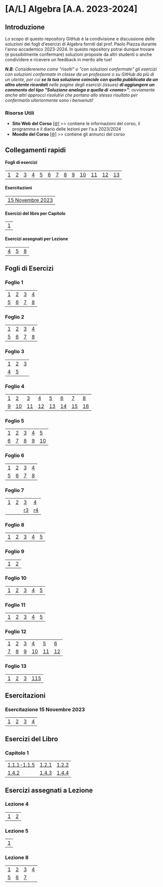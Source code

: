 # [A/L] Algebra [A.A. 2023-2024]

## Introduzione

Lo scopo di questo repository GitHub è la condivisione e discussione delle soluzioni dei fogli d'esercizi di Algebra forniti dal prof. Paolo Piazza durante l'anno accademico 2023-2024. In questo repository potrai dunque trovare (e possibilmente confermare) soluzioni proposte da altri studenti o anche condividere e ricevere un feedback in merito alle tue!

_**N.B**: Considereremo come "risolti" o "con soluzioni confermate" gli esercizi con soluzioni confermate in classe da un professore o su GitHub da più di un utente, per cui **se la tua soluzione coincide con quella pubblicata da un altro utente ricordati** nelle pagine degli esercizi (issues) **di aggiungere un commento del tipo "Soluzione analoga a quella di \<nome\>"**; ovviamente anche altri approcci risolutivi che portano allo stesso risultato per confermarlo ulteriormente sono i benvenuti!_

### Risorse Utili
- **Sito Web del Corso** [[🌐]](https://www1.mat.uniroma1.it/people/piazza/alg-info-23-24.htm) >> contiene le informazioni del corso, il programma e il diario delle lezioni per l'a.a 2023/2024
- **Moodle del Corso** [[🌐]](https://elearning.uniroma1.it/course/view.php?id=17234) >> contiene gli annunci del corso

## Collegamenti rapidi

#### Fogli di esercizi

|    |    |    |    |    |    |    |    |    |    |    |    |    |
|----|----|----|----|----|----|----|----|----|----|----|----|----|
| [1](#foglio-1) | [2](#foglio-2) | [3](#foglio-3) | [4](#foglio-4) | [5](#foglio-5) | [6](#foglio-6) | [7](#foglio-7) | [8](#foglio-8) | [9](#foglio-9) | [10](#foglio-10) | [11](#foglio-11) | [12](#foglio-12) | [13](#foglio-13) |

#### Esercitazioni
|    |
|----|
| [15 Novembre 2023](#esercitazione-15-novembre-2023)  |

#### Esercizi del libro per Capitolo

|    |   
|----|
| [1](#capitolo-1)|

#### Esercizi assegnati per Lezione
|    |    |    |    
|----|----|----|
| [4](#lezione-4)|[5](#lezione-5) | [8](#lezione-8)|

## Fogli di Esercizi

### Foglio 1
|    |    |    |    |              
|----|----|----|----|             
| [1](../../issues/01)  | [2](../../issues/02)  | [3](../../issues/03)  | [4](../../issues/04)  |       
| [5](../../issues/05)  | [6](../../issues/06)  | [7](../../issues/07)  | [8](../../issues/08)  |
### Foglio 2
|    |    |    |    |    
|----|----|----|----|
| [1](../../issues/19)  | [2](../../issues/20)  | [3](../../issues/21)  | [4](../../issues/22)  |
| [5](../../issues/23)  | [6](../../issues/24)  | [7](../../issues/25)  | [8](../../issues/26)  |
### Foglio 3
|    |    |    |   
|----|----|----|
| [1](../../issues/34)  | [2](../../issues/35)  | [3](../../issues/36)  |
| [4](../../issues/37)  | [5](../../issues/38)  | | 
### Foglio 4
|    |    |    |    |    |    |    |    |     
|----|----|----|----|----|----|----|----|
| [1](../../issues/39)  | [2](../../issues/40)  | [3](../../issues/41)  | [4](../../issues/42)  | [5](../../issues/43)  | [6](../../issues/44)  | [7](../../issues/45)  | [8](../../issues/46)  |
| [9](../../issues/47)  | [10](../../issues/48)  | [11](../../issues/49)  | [12](../../issues/50)  | [13](../../issues/51)  | [14](../../issues/52)  | [15](../../issues/53)  | [16](../../issues/54)  |
### Foglio 5
|    |    |    |    |    |       
|----|----|----|----|----|
| [1](../../issues/55)  | [2](../../issues/56)  | [3](../../issues/57)  | [4](../../issues/58)  | [5](../../issues/59)  |
| [6](../../issues/60)  | [7](../../issues/61)  | [8](../../issues/62)  | [9](../../issues/63)  | [10](../../issues/64)  |
### Foglio 6
|    |    |    |    |    
|----|----|----|----|
| [1](../../issues/65)  | [2](../../issues/66)  | [3](../../issues/67)  | [4](../../issues/68)  |
| [5](../../issues/69)  | [6](../../issues/70)  | [7](../../issues/71)  | [8](../../issues/72)  |
### Foglio 7
|    |    |    |    |    
|----|----|----|----|
| [1](../../issues/73)  | [2](../../issues/74)  | [3](../../issues/75)  | [4](../../issues/76)  |
|   |  | [r3](../../issues/77)  | [r4](../../issues/77)  |
### Foglio 8
|    |    |    |    |    |       
|----|----|----|----|----|
| [1](../../issues/83)  | [2](../../issues/84)  | [3](../../issues/85)  | [4](../../issues/86)  | [5](../../issues/87)  |
### Foglio 9
|    |    |   
|----|----|
| [1](../../issues/88) | [2](../../issues/89) |
### Foglio 10
|    |    |    |    |    |       
|----|----|----|----|----|
| [1](../../issues/90)  | [2](../../issues/91)  | [3](../../issues/92)  | [4](../../issues/93)  | [5](../../issues/94)  |
### Foglio 11
|    |    |    |    |    |       
|----|----|----|----|----|
| [1](../../issues/95)  | [2](../../issues/96)  | [3](../../issues/97)  | [4](../../issues/98)  | [5](../../issues/99)  |
### Foglio 12
|    |    |    |    |    |    |      
|----|----|----|----|----|----|
| [1](../../issues/100)  | [2](../../issues/101)  | [3](../../issues/102)  | [4](../../issues/103)  | [5](../../issues/104)  | [6](../../issues/105)  |
| [7](../../issues/106)  | [8](../../issues/107)  | [9](../../issues/108)  | [10](../../issues/109)  | [11](../../issues/110)  | [12](../../issues/111)  |
### Foglio 13
|    |    |    |    |         
|----|----|----|----|
| [1](../../issues/112)  | [2](../../issues/113)  | [3](../../issues/114)  | [115](../../issues/93)  | 

## Esercitazioni
### Esercitazione 15 Novembre 2023
|    |    |    |    |    
|----|----|----|----|
| [1](../../issues/79)  | [2](../../issues/80)  | [3](../../issues/81)  | [4](../../issues/82)  |

## Esercizi del Libro
### Capitolo 1

|    |    |    | 
|----|----|----|
|[1.1.1-1.1.5](../../issues/09) |[1.2.1](../../issues/10) | [1.2.2](../../issues/11) |
| [1.4.2](../../issues/12) |[1.4.3](../../issues/13) |[1.4.4](../../issues/14) |

## Esercizi assegnati a Lezione
### Lezione 4
|    |    |   
|----|----|
| [1](../../issues/16) | [2](../../issues/17) | 
### Lezione 5
|    |   
|----|
| [1](../../issues/18)| 
### Lezione 8
|    |    |    |    |    
|----|----|----|----|
| [1](../../issues/27)  | [2](../../issues/28)  | [3](../../issues/29)  | [4](../../issues/30)  |
| [5](../../issues/31)  | [6](../../issues/32)  | [7](../../issues/33)  |  |
